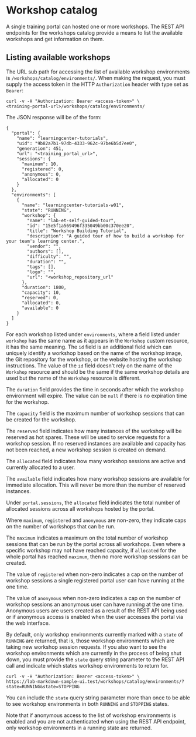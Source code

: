 # Workshop catalog

A single training portal can hosted one or more workshops. The REST API endpoints for the workshops catalog provide a means to list the available workshops and get information on them.

## Listing available workshops

The URL sub path for accessing the list of available workshop environments is ``/workshops/catalog/environments/``. When making the request, you must supply the access token in the HTTP ``Authorization`` header with type set as ``Bearer``:

```
curl -v -H "Authorization: Bearer <access-token>" \
<training-portal-url>/workshops/catalog/environments/
```

The JSON response will be of the form:

```
{
  "portal": {
    "name": "learningcenter-tutorials",
    "uid": "9b82a7b1-97db-4333-962c-97be6b5d7ee0",
    "generation": 451,
    "url": "<training_portal_url>",
    "sessions": {
      "maximum": 10,
      "registered": 0,
      "anonymous": 0,
      "allocated": 0
    }
  },
  "environments": [
    {
      "name": "learningcenter-tutorials-w01",
      "state": "RUNNING",
      "workshop": {
        "name": "lab-et-self-guided-tour",
        "id": "15e5f1a569496f335049bb00c370ee20",
        "title": "Workshop Building Tutorial",
        "description": "A guided tour of how to build a workshop for your team's learning center.",
        "vendor": "",
        "authors": [],
        "difficulty": "",
        "duration": "",
        "tags": [],
        "logo": "",
        "url": "<workshop_repository_url"
      },
      "duration": 1800,
      "capacity": 10,
      "reserved": 0,
      "allocated": 0,
      "available": 0
    }
  ]
}
```

For each workshop listed under ``environments``, where a field listed under ``workshop`` has the same name as it appears in the ``Workshop`` custom resource, it has the same meaning. The ``id`` field is an additional field which can uniquely identify a workshop based on the name of the workshop image, the Git repository for the workshop, or the website hosting the workshop instructions. The value of the ``id`` field doesn't rely on the name of the ``Workshop`` resource and should be the same if the same workshop details are used but the name of the ``Workshop`` resource is different.

The ``duration`` field provides the time in seconds after which the workshop environment will expire. The value can be ``null`` if there is no expiration time for the workshop.

The ``capacity`` field is the maximum number of workshop sessions that can be created for the workshop.

The ``reserved`` field indicates how many instances of the workshop will be reserved as hot spares. These will be used to service requests for a workshop session. If no reserved instances are available and capacity has not been reached, a new workshop session is created on demand.

The ``allocated`` field indicates how many workshop sessions are active and currently allocated to a user.

The ``available`` field indicates how many workshop sessions are available for immediate allocation. This will never be more than the number of reserved instances.

Under ``portal.sessions``, the ``allocated`` field indicates the total number of allocated sessions across all workshops hosted by the portal.

Where ``maximum``, ``registered`` and ``anonymous`` are non-zero, they indicate caps on the number of workshops that can be run.

The ``maximum`` indicates a maximum on the total number of workshop sessions that can be run by the portal across all workshops. Even where a specific workshop may not have reached capacity, if ``allocated`` for the whole portal has reached ``maximum``, then no more workshop sessions can be created.

The value of ``registered`` when non-zero indicates a cap on the number of workshop sessions a single registered portal user can have running at the one time.

The value of ``anonymous`` when non-zero indicates a cap on the number of workshop sessions an anonymous user can have running at the one time. Anonymous users are users created as a result of the REST API being used or if anonymous access is enabled when the user accesses the portal via the web interface.

By default, only workshop environments currently marked with a ``state`` of ``RUNNING`` are returned, that is, those workshop environments which are taking new workshop session requests. If you also want to see the workshop environments which are currently in the process of being shut down, you must provide the ``state`` query string parameter to the REST API call and indicate which states workshop environments to return for.

```
curl -v -H "Authorization: Bearer <access-token>" \
https://lab-markdown-sample-ui.test/workshops/catalog/environments/?state=RUNNING&state=STOPPING
```

You can include the ``state`` query string parameter more than once to be able to see workshop environments in both ``RUNNING`` and ``STOPPING`` states.

Note that if anonymous access to the list of workshop environments is enabled and you are not authenticated when using the REST API endpoint, only workshop environments in a running state are returned.
